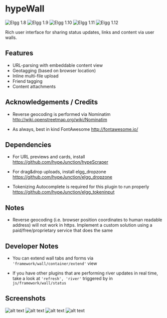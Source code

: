 hypeWall
=========
![Elgg 1.8](https://img.shields.io/badge/Elgg-1.8.x-orange.svg?style=flat-square)
![Elgg 1.9](https://img.shields.io/badge/Elgg-1.9.x-orange.svg?style=flat-square)
![Elgg 1.10](https://img.shields.io/badge/Elgg-1.10.x-orange.svg?style=flat-square)
![Elgg 1.11](https://img.shields.io/badge/Elgg-1.11.x-orange.svg?style=flat-square)
![Elgg 1.12](https://img.shields.io/badge/Elgg-1.12.x-orange.svg?style=flat-square)

Rich user interface for sharing status updates, links and content via user walls.

## Features

- URL-parsing with embeddable content view
- Geotagging (based on browser location)
- Inline multi-file upload
- Friend tagging
- Content attachments


## Acknowledgements / Credits

* Reverse geocoding is performed via Nominatim
http://wiki.openstreetmap.org/wiki/Nominatim

* As always, best in kind FontAwesome
http://fontawesome.io/


## Dependencies

* For URL previews and cards, install
https://github.com/hypeJunction/hypeScraper

* For drag&drop uploads, install elgg_dropzone
https://github.com/hypeJunction/elgg_dropzone

* Tokenizing Autocomplete is required for this plugin to run properly
https://github.com/hypeJunction/elgg_tokeninput


## Notes

* Reverse geocoding (i.e. browser position coordinates to human readable address)
will not work in https. Implement a custom solution using a paid/free/proprietary
service that does the same


## Developer Notes

* You can extend wall tabs and forms via ```'framework/wall/container/extend'``` view

* If you have other plugins that are performing river updates in real time,
take a look at ```'refresh', 'river'``` triggered by in ```js/framework/wall/status```


## Screenshots

![alt text](https://raw.github.com/hypeJunction/hypeWall/master/screenshots/form-url.png "Form with a URL")
![alt text](https://raw.github.com/hypeJunction/hypeWall/master/screenshots/form-photos.png "Instant photo upload")
![alt text](https://raw.github.com/hypeJunction/hypeWall/master/screenshots/form-content.png "Attaching content")
![alt text](https://raw.github.com/hypeJunction/hypeWall/master/screenshots/river.png "River view")